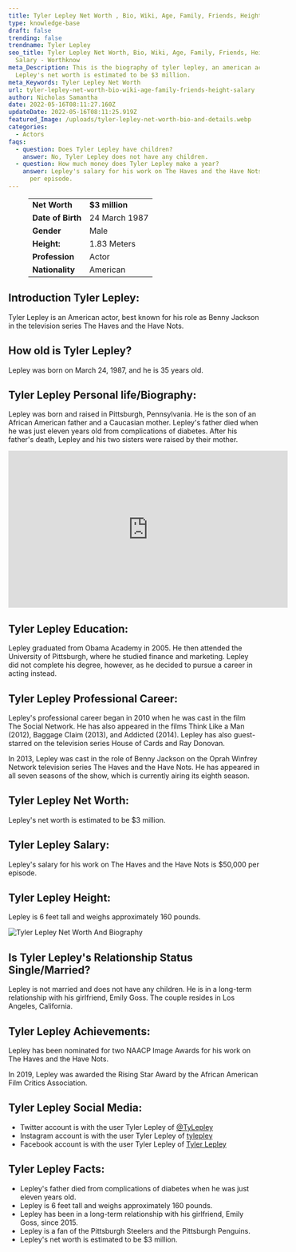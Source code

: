 ```yaml
---
title: Tyler Lepley Net Worth , Bio, Wiki, Age, Family, Friends, Height & Salary
type: knowledge-base
draft: false
trending: false
trendname: Tyler Lepley
seo_title: Tyler Lepley Net Worth, Bio, Wiki, Age, Family, Friends, Height &
  Salary - Worthknow
meta_Description: This is the biography of tyler lepley, an american actor.
  Lepley's net worth is estimated to be $3 million.
meta_Keywords: Tyler Lepley Net Worth
url: tyler-lepley-net-worth-bio-wiki-age-family-friends-height-salary
author: Nicholas Samantha
date: 2022-05-16T08:11:27.160Z
updateDate: 2022-05-16T08:11:25.919Z
featured_Image: /uploads/tyler-lepley-net-worth-bio-and-details.webp
categories:
  - Actors
faqs:
  - question: Does Tyler Lepley have children?
    answer: No, Tyler Lepley does not have any children.
  - question: How much money does Tyler Lepley make a year?
    answer: Lepley's salary for his work on The Haves and the Have Nots is $50,000
      per episode.
---
```

<figure class="wp-block-table is-style-stripes">
  <table>
    <tbody>
      <tr>
        <td>
          <strong>Net Worth</strong>
        </td>
        <td>
          <strong>$3 million</strong>
        </td>
      </tr>
      <tr>
        <td>
          <strong>Date of Birth</strong>
        </td>
        <td>24 March 1987</td>
      </tr>
      <tr>
        <td>
          <strong>Gender</strong>
        </td>
        <td>Male</td>
      </tr>
      <tr>
        <td>
          <strong>Height:</strong>
        </td>
        <td>1.83 Meters</td>
      </tr>
      <tr>
        <td>
          <strong>Profession</strong>
        </td>
        <td>Actor</td>
      </tr>
      <tr>
        <td>
          <strong>Nationality</strong>
        </td>
        <td>American</td>
      </tr>
    </tbody>
  </table>
</figure>

## **Introduction Tyler Lepley:**

Tyler Lepley is an American actor, best known for his role as Benny Jackson in the television series The Haves and the Have Nots.

## **How old is Tyler Lepley?**

Lepley was born on March 24, 1987, and he is 35 years old.

## **Tyler Lepley Personal life/Biography:**

Lepley was born and raised in Pittsburgh, Pennsylvania. He is the son of an African American father and a Caucasian mother. Lepley's father died when he was just eleven years old from complications of diabetes. After his father's death, Lepley and his two sisters were raised by their mother.

<iframe width="560" height="315" src="https://www.youtube.com/embed/IPO0WGLndpo" title="YouTube video player" frameborder="0" allow="accelerometer; autoplay; clipboard-write; encrypted-media; gyroscope; picture-in-picture" allowfullscreen></iframe>

## **Tyler Lepley Education:**

Lepley graduated from Obama Academy in 2005. He then attended the University of Pittsburgh, where he studied finance and marketing. Lepley did not complete his degree, however, as he decided to pursue a career in acting instead.

## **Tyler Lepley Professional Career:**

Lepley's professional career began in 2010 when he was cast in the film The Social Network. He has also appeared in the films Think Like a Man (2012), Baggage Claim (2013), and Addicted (2014). Lepley has also guest-starred on the television series House of Cards and Ray Donovan.

In 2013, Lepley was cast in the role of Benny Jackson on the Oprah Winfrey Network television series The Haves and the Have Nots. He has appeared in all seven seasons of the show, which is currently airing its eighth season.

## **Tyler Lepley Net Worth:**

Lepley's net worth is estimated to be $3 million.

## **Tyler Lepley Salary:**

Lepley's salary for his work on The Haves and the Have Nots is $50,000 per episode.

## **Tyler Lepley Height:**

Lepley is 6 feet tall and weighs approximately 160 pounds.

![Tyler Lepley Net Worth And Biography ](/uploads/tyler-lepley-net-worth-.webp)

## **Is Tyler Lepley's Relationship Status Single/Married?**

Lepley is not married and does not have any children. He is in a long-term relationship with his girlfriend, Emily Goss. The couple resides in Los Angeles, California.

## **Tyler Lepley Achievements:**

Lepley has been nominated for two NAACP Image Awards for his work on The Haves and the Have Nots.

In 2019, Lepley was awarded the Rising Star Award by the African American Film Critics Association.

## **Tyler Lepley Social Media:**

* Twitter account is with the user Tyler Lepley of <a href="https://twitter.com/TyLepley" target="_blank" rel="nofollow" rel="noopener">@TyLepley</a>
* Instagram account is with the user Tyler Lepley of <a href="https://www.instagram.com/tylepley/" target="_blank" rel="nofollow" rel="noopener">tylepley</a>
* Facebook account is with the user Tyler Lepley of <a href="https://www.facebook.com/TylerLepleyOfficial" target="_blank" rel="nofollow" rel="noopener">Tyler Lepley </a>

## **Tyler Lepley Facts:**

* Lepley's father died from complications of diabetes when he was just eleven years old.
* Lepley is 6 feet tall and weighs approximately 160 pounds.
* Lepley has been in a long-term relationship with his girlfriend, Emily Goss, since 2015.
* Lepley is a fan of the Pittsburgh Steelers and the Pittsburgh Penguins.
* Lepley's net worth is estimated to be $3 million.